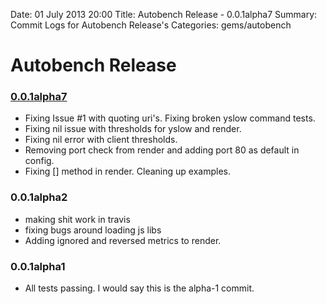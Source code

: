 Date: 01 July 2013 20:00
Title: Autobench Release - 0.0.1alpha7
Summary: Commit Logs for Autobench Release's
Categories: gems/autobench

# Autobench Release

### [0.0.1alpha7](https://github.com/jmervine/autobench/tree/0.0.1alpha7)

* Fixing Issue #1 with quoting uri's. Fixing broken yslow command tests.
* Fixing nil issue with thresholds for yslow and render.
* Fixing nil error with client thresholds.
* Removing port check from render and adding port 80 as default in config.
* Fixing [] method in render. Cleaning up examples.

### 0.0.1alpha2

* making shit work in travis
* fixing bugs around loading js libs
* Adding ignored and reversed metrics to render.

### 0.0.1alpha1

* All tests passing. I would say this is the alpha-1 commit.
